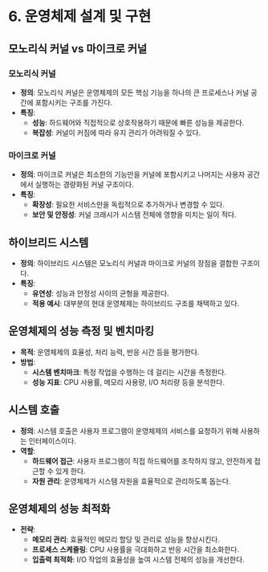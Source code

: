 # 6. 운영체제 설계 및 구현

## 모노리식 커널 vs 마이크로 커널
### **모노리식 커널**
- **정의**: 모노리식 커널은 운영체제의 모든 핵심 기능을 하나의 큰 프로세스나 커널 공간에 포함시키는 구조를 가진다.
- **특징**:
  - **성능**: 하드웨어와 직접적으로 상호작용하기 때문에 빠른 성능을 제공한다.
  - **복잡성**: 커널이 커짐에 따라 유지 관리가 어려워질 수 있다.

### **마이크로 커널**
- **정의**: 마이크로 커널은 최소한의 기능만을 커널에 포함시키고 나머지는 사용자 공간에서 실행하는 경량화된 커널 구조이다.
- **특징**:
  - **확장성**: 필요한 서비스만을 독립적으로 추가하거나 변경할 수 있다.
  - **보안 및 안정성**: 커널 크래시가 시스템 전체에 영향을 미치는 일이 적다.

## 하이브리드 시스템
- **정의**: 하이브리드 시스템은 모노리식 커널과 마이크로 커널의 장점을 결합한 구조이다.
- **특징**:
  - **유연성**: 성능과 안정성 사이의 균형을 제공한다.
  - **적용 예시**: 대부분의 현대 운영체제는 하이브리드 구조를 채택하고 있다.

## 운영체제의 성능 측정 및 벤치마킹
- **목적**: 운영체제의 효율성, 처리 능력, 반응 시간 등을 평가한다.
- **방법**:
  - **시스템 벤치마크**: 특정 작업을 수행하는 데 걸리는 시간을 측정한다.
  - **성능 지표**: CPU 사용률, 메모리 사용량, I/O 처리량 등을 분석한다.

## 시스템 호출
- **정의**: 시스템 호출은 사용자 프로그램이 운영체제의 서비스를 요청하기 위해 사용하는 인터페이스이다.
- **역할**:
  - **하드웨어 접근**: 사용자 프로그램이 직접 하드웨어를 조작하지 않고, 안전하게 접근할 수 있게 한다.
  - **자원 관리**: 운영체제가 시스템 자원을 효율적으로 관리하도록 돕는다.

## 운영체제의 성능 최적화
- **전략**:
  - **메모리 관리**: 효율적인 메모리 할당 및 관리로 성능을 향상시킨다.
  - **프로세스 스케줄링**: CPU 사용률을 극대화하고 반응 시간을 최소화한다.
  - **입출력 최적화**: I/O 작업의 효율성을 높여 시스템 전체의 성능을 개선한다.